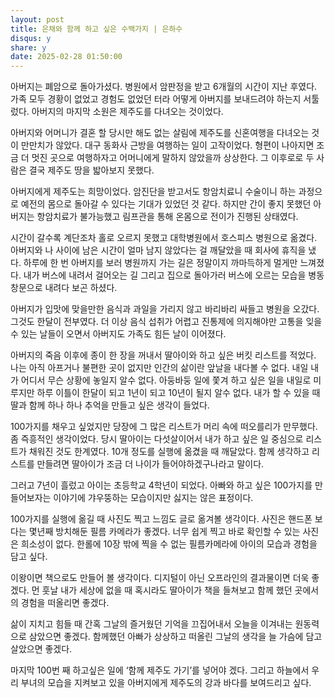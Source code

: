 ```yaml
---
layout: post
title: 은채와 함께 하고 싶은 수백가지 | 은하수
disqus: y
share: y
date: 2025-02-28 01:50:00
---
```


아버지는 폐암으로 돌아가셨다. 병원에서 암판정을 받고 6개월의 시간이 지난 후였다. 가족 모두 경황이 없었고 경험도 없었던 터라 어떻게 아버지를 보내드려야 하는지 서툴렀다. 아버지의 마지막 소원은 제주도를 다녀오는 것이었다.

아버지와 어머니가 결혼 할 당시만 해도 없는 살림에 제주도를 신혼여행을 다녀오는 것이 만만치가 않았다. 대구 동화사 근방을 여행하는 일이 고작이었다. 형편이 나아지면 조금 더 멋진 곳으로 여행하자고 어머니에게 말하지 않았을까 상상한다. 그 이후로로 두 사람은 결국 제주도 땅을 밟아보지 못했다.

아버지에게 제주도는 희망이었다. 암진단을 받고서도 항암치료니 수술이니 하는 과정으로 예전의 몸으로 돌아갈 수 있다는 기대가 있었던 것 같다. 하지만 간이 좋지 못했던 아버지는 항암치료가 불가능했고 림프관을 통해 온몸으로 전이가 진행된 상태였다.

시간이 갈수록 계단조차 홀로 오르지 못했고 대학병원에서 호스피스 병원으로 옮겼다. 아버지와 나 사이에 남은 시간이 얼마 남지 않았다는 걸 깨달았을 때 회사에 휴직을 냈다. 하루에 한 번 아버지를 보러 병원까지 가는 길은 정말이지 까마득하게 멀게만 느껴졌다. 내가 버스에 내려서 걸어오는 길 그리고 집으로 돌아가러 버스에 오르는 모습을 병동 창문으로 내려다 보곤 하셨다.

아버지가 입맛에 맞을만한 음식과 과일을 가리지 않고 바리바리 싸들고 병원을 오갔다. 그것도 한달이 전부였다. 더 이상 음식 섭취가 어렵고 진통제에 의지해야만 고통을 잊을 수 있는 날들이 오면서 아버지도 가족도 힘든 날이 이어졌다.

아버지의 죽음 이후에 종이 한 장을 꺼내서 딸아이와 하고 싶은 버킷 리스트를 적었다. 나는 아직 아프거나 불편한 곳이 없지만 인간의 삶이란 앞날을 내다볼 수 없다. 내일 내가 어디서 무슨 상황에 놓일지 알수 없다. 아둥바둥 일에 쫓겨 하고 싶은 일을 내일로 미루지만 하루 이틀이 한달이 되고 1년이 되고 10년이 될지 알수 없다. 내가 할 수 있을 때 딸과 함께 하나 하나 추억을 만들고 싶은 생각이 들었다.

100가지를 채우고 싶었지만 당장에 그 많은 리스트가 머리 속에 떠오를리가 만무했다. 좀 즉흥적인 생각이었다. 당시 딸아이는 다섯살이어서 내가 하고 싶은 일 중심으로 리스트가 채워진 것도 한계였다. 10개 정도를 실행에 옮겼을 때 깨달았다. 함께 생각하고 리스트를 만들려면 딸아이가 조금 더 나이가 들어야하겠구나라고 말이다.

그러고 7년이 흘렀고 아이는 초등학교 4학년이 되었다. 아빠와 하고 싶은 100가지를 만들어보자는 이야기에 갸우뚱하는 모습이지만 싫지는 않은 표정이다.

100가지를 실행에 옮길 때 사진도 찍고 느낌도 글로 옮겨볼 생각이다. 사진은 핸드폰 보다는 몇년째 방치해둔 필름 카메라가 좋겠다. 너무 쉽게 찍고 바로 확인할 수 있는 사진은 희소성이 없다. 한롤에 10장 밖에 찍을 수 없는 필름카메라에 아이의 모습과 경험을 담고 싶다.

 이왕이면 책으로도 만들어 볼 생각이다. 디지털이 아닌 오프라인의 결과물이면 더욱 좋겠다.  먼 훗날 내가 세상에 없을 때 혹시라도 딸아이가 책을 들쳐보고 함께 했던 곳에서의 경험을 떠올리면 좋겠다.

 삶이 지치고 힘들 때 간혹 그날의 즐거웠던 기억을 끄집어내서 오늘을 이겨내는 원동력으로 삼았으면 좋겠다. 함께했던 아빠가 상상하고 떠올린 그날의 생각을 늘 가슴에 담고 살았으면 좋겠다.

 마지막 100번 째 하고싶은 일에 ‘함께 제주도 가기’를 넣어야 겠다. 그리고 하늘에서 우리 부녀의 모습을 지켜보고 있을 아버지에게 제주도의 강과 바다를 보여드리고 싶다.
